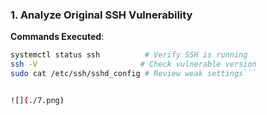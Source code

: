 ### **1. Analyze Original SSH Vulnerability**  

**Commands Executed**:  
```bash
systemctl status ssh          # Verify SSH is running  
ssh -V                       # Check vulnerable version  
sudo cat /etc/ssh/sshd_config # Review weak settings```


![](./7.png)


